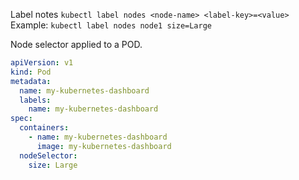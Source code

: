 Label notes `kubectl label nodes <node-name> <label-key>=<value>`
Example: `kubectl label nodes node1 size=Large`

Node selector applied to a POD.

```yaml
apiVersion: v1
kind: Pod
metadata:
  name: my-kubernetes-dashboard
  labels:
    name: my-kubernetes-dashboard
spec:
  containers:
    - name: my-kubernetes-dashboard
      image: my-kubernetes-dashboard
  nodeSelector:
    size: Large
```
